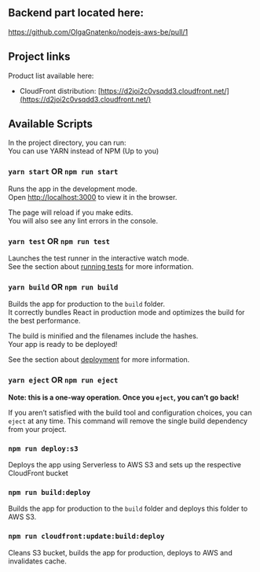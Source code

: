 ## Backend part located here:
https://github.com/OlgaGnatenko/nodejs-aws-be/pull/1

## Project links 

Product list available here:
- CloudFront distribution: [https://d2joi2c0vsqdd3.cloudfront.net/](https://d2joi2c0vsqdd3.cloudfront.net/)

## Available Scripts

In the project directory, you can run:  
You can use YARN instead of NPM (Up to you)  

### `yarn start` OR `npm run start`

Runs the app in the development mode.<br />
Open [http://localhost:3000](http://localhost:3000) to view it in the browser.

The page will reload if you make edits.<br />
You will also see any lint errors in the console.

### `yarn test` OR `npm run test`

Launches the test runner in the interactive watch mode.<br />
See the section about [running tests](https://facebook.github.io/create-react-app/docs/running-tests) for more information.

### `yarn build` OR `npm run build`

Builds the app for production to the `build` folder.<br />
It correctly bundles React in production mode and optimizes the build for the best performance.

The build is minified and the filenames include the hashes.<br />
Your app is ready to be deployed!

See the section about [deployment](https://facebook.github.io/create-react-app/docs/deployment) for more information.

### `yarn eject` OR `npm run eject`

**Note: this is a one-way operation. Once you `eject`, you can’t go back!**

If you aren’t satisfied with the build tool and configuration choices, you can `eject` at any time. This command will remove the single build dependency from your project.

### `npm run deploy:s3`
Deploys the app using Serverless to AWS S3 and sets up the respective CloudFront bucket 

### `npm run build:deploy`
Builds the app for production to the `build` folder and deploys this folder to AWS S3.

### `npm run cloudfront:update:build:deploy`
Cleans S3 bucket, builds the app for production, deploys to AWS and invalidates cache. 


